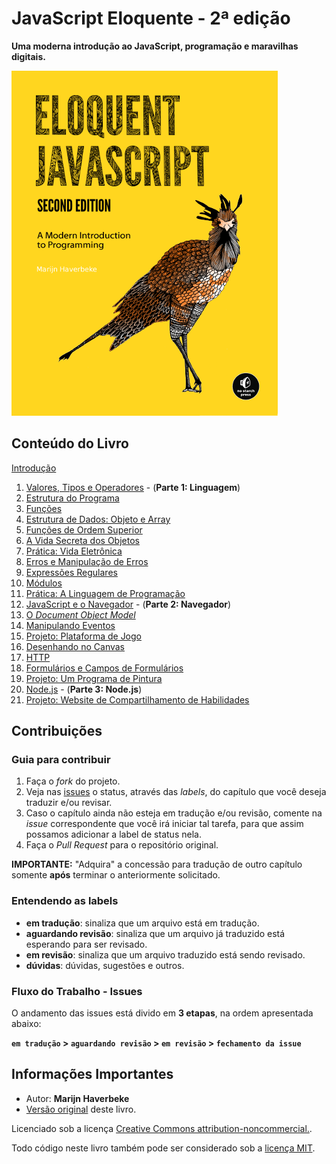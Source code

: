 # JavaScript Eloquente - 2ª edição

**Uma moderna introdução ao JavaScript, programação e maravilhas digitais.**

![JavaScript Eloquente](img/eloq-js.png)


## Conteúdo do Livro

[Introdução](https://github.com/ericdouglas/eloquente-javascript/blob/master/chapters/00-introducao.md)

1. [Valores, Tipos e Operadores](https://github.com/ericdouglas/eloquente-javascript/blob/master/chapters/01-valores-tipos-operadores.md) - (**Parte 1: Linguagem**)
1. [Estrutura do Programa](https://github.com/ericdouglas/eloquente-javascript/blob/master/chapters/02-estrutura-do-programa.md)
1. [Funções](https://github.com/ericdouglas/eloquente-javascript/blob/master/chapters/03-funcoes.md)
1. [Estrutura de Dados: Objeto e Array](https://github.com/ericdouglas/eloquente-javascript/blob/master/chapters/04-estruturas-de-dados.md)
1. [Funções de Ordem Superior](https://github.com/ericdouglas/eloquente-javascript/blob/master/chapters/05-funcoes-de-ordem-superior.md)
1. [A Vida Secreta dos Objetos](https://github.com/ericdouglas/eloquente-javascript/blob/master/chapters/06-a-vida-secreta-dos-objetos.md)
1. [Prática: Vida Eletrônica](https://github.com/ericdouglas/eloquente-javascript/blob/master/chapters/07-pratica-vida-eletronica.md)
1. [Erros e Manipulação de Erros](https://github.com/ericdouglas/eloquente-javascript/blob/master/chapters/08-erros-e-manipulacao-de-erros.md)
1. [Expressões Regulares](https://github.com/ericdouglas/eloquente-javascript/blob/master/chapters/09-expressoes-regulares.md)
1. [Módulos](https://github.com/ericdouglas/eloquente-javascript/blob/master/chapters/10-modulos.md)
1. [Prática: A Linguagem de Programação](https://github.com/ericdouglas/eloquente-javascript/blob/master/chapters/11-pratica-linguagem-de-programacao.md)
1. [JavaScript e o Navegador](https://github.com/ericdouglas/eloquente-javascript/blob/master/chapters/12-javascript-e-o-navegador.md) - (**Parte 2: Navegador**)
1. [O *Document Object Model*](https://github.com/ericdouglas/eloquente-javascript/blob/master/chapters/13-document-object-model.md)
1. [Manipulando Eventos](https://github.com/ericdouglas/eloquente-javascript/blob/master/chapters/14-manipulando-eventos.md)
1. [Projeto: Plataforma de Jogo](https://github.com/ericdouglas/eloquente-javascript/blob/master/chapters/15-projeto-plataforma-de-jogo.md)
1. [Desenhando no Canvas](https://github.com/ericdouglas/eloquente-javascript/blob/master/chapters/16-desenhando-n0-canvas.md)
1. [HTTP](https://github.com/ericdouglas/eloquente-javascript/blob/master/chapters/17-http.md)
1. [Formulários e Campos de Formulários](https://github.com/ericdouglas/eloquente-javascript/blob/master/chapters/18-formularios-e-campos-de-formularios.md)
1. [Projeto: Um Programa de Pintura](https://github.com/ericdouglas/eloquente-javascript/blob/master/chapters/19-projeto-um-programa-de-pintura.md)
1. [Node.js](https://github.com/ericdouglas/eloquente-javascript/blob/master/chapters/20-nodejs.md) - (**Parte 3: Node.js**)
1. [Projeto: Website de Compartilhamento de Habilidades](https://github.com/ericdouglas/eloquente-javascript/blob/master/chapters/21-projeto-website-de-compartilhamento-de-habilidades.md)


## Contribuições

### Guia para contribuir

1. Faça o _fork_ do projeto.
2. Veja nas [issues](https://github.com/ericdouglas/eloquente-javascript/issues) o status, através das *labels*, do capítulo que você deseja traduzir e/ou revisar.
3. Caso o capítulo ainda não esteja em tradução e/ou revisão, comente na _issue_ correspondente que você irá iniciar tal tarefa, para que assim possamos adicionar a label de status nela.
4. Faça o _Pull Request_ para o repositório original.

**IMPORTANTE:** "Adquira" a concessão para tradução de outro capítulo somente **após** terminar o anteriormente solicitado.

### Entendendo as labels

* **em tradução**: sinaliza que um arquivo está em tradução.
* **aguardando revisão**: sinaliza que um arquivo já traduzido está esperando para ser revisado.
* **em revisão**: sinaliza que um arquivo traduzido está sendo revisado.
* **dúvidas**: dúvidas, sugestões e outros.

### Fluxo do Trabalho - Issues

O andamento das issues está divido em **3 etapas**, na ordem apresentada abaixo:

**`em tradução` > `aguardando revisão` > `em revisão` > `fechamento da issue`**


## Informações Importantes

- Autor: **Marijn Haverbeke**
- [Versão original](http://eloquentjavascript.net) deste livro.

Licenciado sob a licença [Creative Commons attribution-noncommercial.](http://creativecommons.org/licenses/by-nc/3.0/).

Todo código neste livro também pode ser considerado sob a [licença MIT](http://opensource.org/licenses/MIT).
